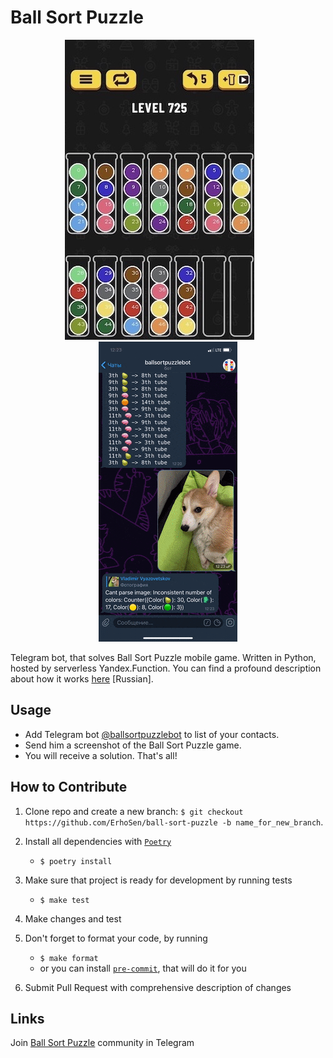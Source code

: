 # Ball Sort Puzzle

<p align="center">
   <img src="img/logo_small.jpg" />
   &nbsp;&nbsp;&nbsp;&nbsp;&nbsp;&nbsp;
   <img src="img/demo.gif" />
</p>

Telegram bot, that solves Ball Sort Puzzle mobile game. Written in Python, hosted by serverless Yandex.Function.
You can find a profound description about how it works [here](https://habr.com/ru/post/536086/) [Russian].

**Usage**
---

* Add Telegram bot [@ballsortpuzzlebot](https://t.me/ballsortpuzzlebot) to list of your contacts.
* Send him a screenshot of the Ball Sort Puzzle game.
* You will receive a solution. That's all!

**How to Contribute**
---

1. Clone repo and create a new branch: `$ git checkout https://github.com/ErhoSen/ball-sort-puzzle -b name_for_new_branch`.

1. Install all dependencies with [`Poetry`](https://python-poetry.org/)
    + `$ poetry install`

1. Make sure that project is ready for development by running tests
    + `$ make test`

1. Make changes and test

1. Don't forget to format your code, by running
    + `$ make format`
    + or you can install [`pre-commit`](https://pre-commit.com/), that will do it for you

3. Submit Pull Request with comprehensive description of changes

**Links**
---

Join [Ball Sort Puzzle](https://t.me/joinchat/ESxZzRnHXdPzr5XVAV6UfQ) community in Telegram
